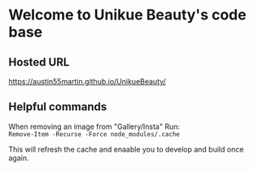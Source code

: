 # Welcome to Unikue Beauty's code base

## Hosted URL

https://austin55martin.github.io/UnikueBeauty/

## Helpful commands

When removing an image from "Gallery/Insta" Run:\
`Remove-Item -Recurse -Force node_modules/.cache`

This will refresh the cache and enaable you to develop and build once again.

